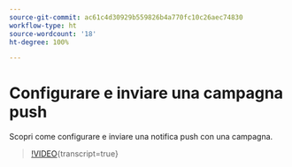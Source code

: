 ```yaml
---
source-git-commit: ac61c4d30929b559826b4a770fc10c26aec74830
workflow-type: ht
source-wordcount: '18'
ht-degree: 100%

---
```

# Configurare e inviare una campagna push

Scopri come configurare e inviare una notifica push con una campagna. 

>[!VIDEO](https://video.tv.adobe.com/v/3452709/?learn=on&captions=ita){transcript=true}
